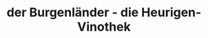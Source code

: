 ---
title: "der Burgenländer - die Heurigen-Vinothek"
url: /wien/der-burgenlaender-die-heurigen-vinothek/
shop: Wein
---